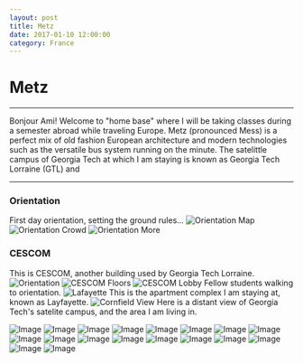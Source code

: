 ```yaml
---
layout: post
title: Metz
date: 2017-01-10 12:00:00
category: France
---
```


# Metz

---

Bonjour Ami! Welcome to "home base" where I will be taking classes during a semester abroad while traveling Europe.
Metz (pronounced Mess) is a perfect mix of old fashion European architecture and modern technologies such as the versatile bus system running on the minute.
The satelittle campus of Georgia Tech at which I am staying is known as Georgia Tech Lorraine (GTL) and 

---

### Orientation
First day orientation, setting the ground rules...
![Orientation Map](/blog/images/France/Metz/Metz-1.JPG)
![Orientation Crowd](/blog/images/France/Metz/Metz-2.JPG)
![Orientation More](/blog/images/France/Metz/Metz-3.JPG)

### CESCOM
This is CESCOM, another building used by Georgia Tech Lorraine.
![Orientation](/blog/images/France/Metz/Metz-4.JPG)
![CESCOM Floors](/blog/images/France/Metz/Metz-5.JPG)
![CESCOM Lobby](/blog/images/France/Metz/Metz-6.JPG)
Fellow students walking to orientation.
![Lafayette](/blog/images/France/Metz/Metz-7.JPG)
This is the apartment complex I am staying at, known as Layfayette.
![Cornfield View](/blog/images/France/Metz/Metz-8.JPG)
Here is a distant view of Georgia Tech's satelite campus, and the area I am living in.

![Image](/blog/images/France/Metz/Metz-9.JPG)
![Image](/blog/images/France/Metz/Metz-10.JPG)
![Image](/blog/images/France/Metz/Metz-11.JPG)
![Image](/blog/images/France/Metz/Metz-12.JPG)
![Image](/blog/images/France/Metz/Metz-13.JPG)
![Image](/blog/images/France/Metz/Metz-14.JPG)
![Image](/blog/images/France/Metz/Metz-15.JPG)
![Image](/blog/images/France/Metz/Metz-16.JPG)
![Image](/blog/images/France/Metz/Metz-17.JPG)
![Image](/blog/images/France/Metz/Metz-18.JPG)
![Image](/blog/images/France/Metz/Metz-19.JPG)
![Image](/blog/images/France/Metz/Metz-20.JPG)
![Image](/blog/images/France/Metz/Metz-21.JPG)
![Image](/blog/images/France/Metz/Metz-22.JPG)
![Image](/blog/images/France/Metz/Metz-23.JPG)
![Image](/blog/images/France/Metz/Metz-24.JPG)
![Image](/blog/images/France/Metz/Metz-25.JPG)
![Image](/blog/images/France/Metz/Metz-26.JPG)

